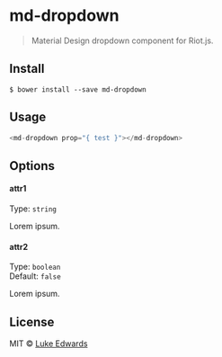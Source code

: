 # md-dropdown

> Material Design dropdown component for Riot.js.


## Install

```
$ bower install --save md-dropdown
```


## Usage

```js
<md-dropdown prop="{ test }"></md-dropdown>
```


## Options

#### attr1

Type: `string`

Lorem ipsum.

#### attr2

Type: `boolean`<br>
Default: `false`

Lorem ipsum.


## License

MIT © [Luke Edwards](https://github.com/lukeed)
